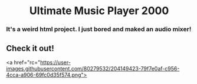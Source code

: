 <h1 align="center">Ultimate Music Player 2000</h1>

### It's a weird html project. I just bored and maked an audio mixer! 

## Check it out!

<a href="rc="https://user-images.githubusercontent.com/80279532/204149423-79f7e0af-c956-4cca-a906-69fc0d35f574.png"></a>
